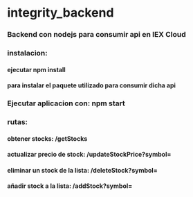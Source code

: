 # integrity_backend

### Backend con nodejs para consumir api en IEX Cloud


### instalacion:
#### ejecutar npm install
#### para instalar el paquete utilizado para consumir dicha api

### Ejecutar aplicacion con: npm start

### rutas:
#### obtener stocks: /getStocks
#### actualizar precio de stock: /updateStockPrice?symbol=
#### eliminar un stock de la lista: /deleteStock?symbol=
#### añadir stock a la lista: /addStock?symbol=

